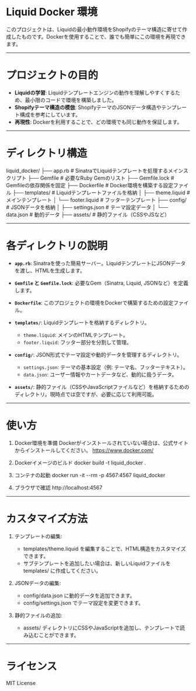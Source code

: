 # Liquid Docker 環境

このプロジェクトは、Liquidの最小動作環境をShopifyのテーマ構造に寄せて作成したものです。Dockerを使用することで、誰でも簡単にこの環境を再現できます。

---

# **プロジェクトの目的**

- **Liquidの学習**:
  Liquidテンプレートエンジンの動作を理解しやすくするため、最小限のコードで環境を構築しました。
- **Shopifyテーマ構造の模倣**:
  ShopifyテーマのJSONデータ構造やテンプレート構成を参考にしています。
- **再現性**:
  Dockerを利用することで、どの環境でも同じ動作を保証します。

---

# **ディレクトリ構造**

liquid_docker/
    ├── app.rb # SinatraでLiquidテンプレートを処理するメインスクリプト
    ├── Gemfile # 必要なRuby Gemのリスト
    ├── Gemfile.lock # Gemfileの依存関係を固定
    ├── Dockerfile # Docker環境を構築する設定ファイル
    ├── templates/ # Liquidテンプレートファイルを格納
    │ ├── theme.liquid # メインテンプレート
    │ └── footer.liquid # フッターテンプレート
    ├── config/ # JSONデータを格納
    │ ├── settings.json # テーマ設定データ
    │ └── data.json # 動的データ
    ├── assets/ # 静的ファイル（CSSやJSなど）

---

# **各ディレクトリの説明**

- **`app.rb`**:
  Sinatraを使った簡易サーバー。LiquidテンプレートにJSONデータを渡し、HTMLを生成します。

- **`Gemfile` と `Gemfile.lock`**:
  必要なGem（Sinatra, Liquid, JSONなど）を定義します。

- **`Dockerfile`**:
  このプロジェクトの環境をDockerで構築するための設定ファイル。

- **`templates/`**:
  Liquidテンプレートを格納するディレクトリ。
  - `theme.liquid`: メインのHTMLテンプレート。
  - `footer.liquid`: フッター部分を分割して管理。

- **`config/`**:
  JSON形式でテーマ設定や動的データを管理するディレクトリ。
  - `settings.json`: テーマの基本設定（例: テーマ名、フッターテキスト）。
  - `data.json`: ユーザー情報やカートデータなど、動的に扱うデータ。

- **`assets/`**:
  静的ファイル（CSSやJavaScriptファイルなど）を格納するためのディレクトリ。現時点では空ですが、必要に応じて利用可能。

---

# **使い方**

1. Docker環境を準備
    Dockerがインストールされていない場合は、公式サイトからインストールしてください。
    https://www.docker.com/

2. Dockerイメージのビルド
    docker build -t liquid_docker .

3. コンテナの起動
    docker run -it --rm -p 4567:4567 liquid_docker

4. ブラウザで確認
    http://localhost:4567

---

# **カスタマイズ方法**

1. テンプレートの編集:
   - templates/theme.liquid を編集することで、HTML構造をカスタマイズできます。
   - サブテンプレートを追加したい場合は、新しいLiquidファイルを templates/ に作成してください。

2. JSONデータの編集:
   - config/data.json に動的データを追加できます。
   - config/settings.json でテーマ設定を変更できます。

3. 静的ファイルの追加:
   - assets/ ディレクトリにCSSやJavaScriptを追加し、テンプレートで読み込むことができます。

---

# **ライセンス**

MIT License